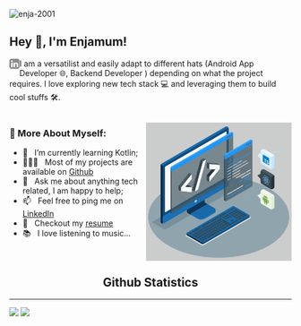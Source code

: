 ![enja-2001](https://socialify.git.ci/enja-2001/enja-2001/image?description=1&descriptionEditable=I%20am%20an%20Android%20Developer&font=KoHo&logo=https%3A%2F%2Ftechcrunch.com%2Fwp-content%2Fuploads%2F2020%2F10%2Fimage9.png&owner=1&pattern=Formal%20Invitation&theme=Light)
## Hey 👋, I'm Enjamum!
<a href='https://www.linkedin.com/in/md-enjamum-hossain-a2a46a202/'><img align='left' alt="linkedin" src="https://github.com/dsnehasish74/dsnehasish74/blob/main/assets/linkedin.svg" height='18px'/></a>


I am a versatilist and easily adapt to different hats (Android App Developer 🌐, Backend Developer ) depending on what the project requires. I love exploring new tech stack 💻 and leveraging them to build cool stuffs 🛠️. 
<br/>
<br/>

<img align="right" alt="GIF" src="https://raw.githubusercontent.com/dsnehasish74/dsnehasish74/main/techstack.gif" width="260px"/>
  
### 🧐 More About Myself:
- 🌱 &nbsp; I’m currently learning Kotlin; 
- 👨🏻‍💻 &nbsp; Most of my projects are available on [Github](https://github.com/enja-2001?tab=repositories)
- 💬 &nbsp; Ask me about anything tech related, I am happy to help;
- 📫 &nbsp; Feel free to ping me on [LinkedIn](https://www.linkedin.com/in/md-enjamum-hossain-a2a46a202/)
- 📝 &nbsp; Checkout my [resume](https://docs.google.com/document/d/1L8cHuhDFq3kditAoAdh4VUURd0VHcY3Qp1fUpw6L7TY/edit?usp=sharing)
- 📚 &nbsp; I love listening to music...
<br>

<h2 align="center">Github Statistics </h2>
<hr>


<p float="center">
  <img src="https://github-readme-stats.vercel.app/api?username=enja-2001&count_private=true&show_icons=true&hide=issues,contribs"/>
  <img src="https://github-readme-stats.vercel.app/api/top-langs/?username=enja-2001&langs_count=8"/> 
</p>
